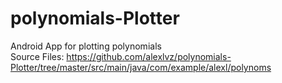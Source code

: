 # polynomials-Plotter
Android App for plotting polynomials
<br> Source Files: https://github.com/alexlvz/polynomials-Plotter/tree/master/src/main/java/com/example/alexl/polynoms
